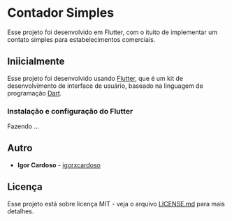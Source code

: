 # Contador Simples

Esse projeto foi desenvolvido em Flutter, com o ituito de implementar um contato simples para estabelecimentos comercíais.


## Iniicialmente

Esse projeto foi desenvolvido usando [Flutter](https://flutter.dev/?gclid=CjwKCAjw9qiTBhBbEiwAp-GE0cM6Z5iSbWVuuElH82qhmp4roWW39dsioa3fLQmXQMHVO1LVtmPRfBoCB5gQAvD_BwE&gclsrc=aw.ds), que é um kit de desenvolvimento de interface de usuário, baseado na linguagem de programação [Dart](https://dart.dev/).

### Instalação e configuração do Flutter

Fazendo ...

## Autro

* **Igor Cardoso** - [igorxcardoso](https://github.com/igorxcardoso)

## Licença

Esse projeto está sobre licença MIT - veja o arquivo [LICENSE.md](LICENSE.md) para mais detalhes.

